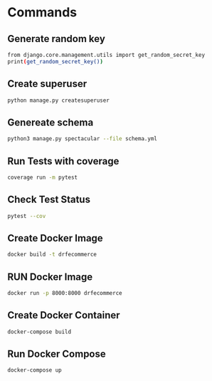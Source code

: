 
# Commands
## Generate random key
```bash
from django.core.management.utils import get_random_secret_key
print(get_random_secret_key())
```


## Create superuser
```bash
python manage.py createsuperuser
```

## Genereate schema
```bash
python3 manage.py spectacular --file schema.yml
```

##  Run Tests with coverage
```bash
coverage run -m pytest
```

## Check Test Status
```bash
pytest --cov
```
## Create Docker Image
```bash
docker build -t drfecommerce
```

## RUN Docker Image
```bash
docker run -p 8000:8000 drfecommerce
```

## Create Docker Container
```bash
docker-compose build
```


## Run Docker Compose
```bash
docker-compose up
```

